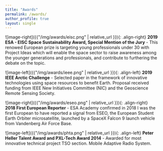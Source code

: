 ```yaml
---
title: "Awards"
permalink: /awards/
author_profile: true
layout: single
---
```


![image-right]({{"/img/awards/eisc.png" | relative_url }}){: .align-right}
**2019 ESA - EISC Space Sustainability Award, Special Mention of the Jury** - This renowed European prize is targeting young professionals under 30 with Project Ideas which will enable the space sector to raise awareness among the younger generations and professionals, and contribute to furthering the debate on the topic.

![image-left]({{"/img/awards/ieee.png" | relative_url }}){: .align-left}
**2019 IEEE Arctic Challenge** - Selected paper in the framework of innovative technologies using space resources to benefit Earth. Proposal received funding from IEEE New Initiatives Committee (NIC) and the Geoscience Remote Sensing Society.

![image-right]({{"/img/awards/eseo.png" | relative_url }}){: .align-right}
**2018 First European Reporter** - ESA Academy confirmed in 2018 I was the first European to have reported a signal from ESEO, the European Student Earth Orbiter microsatellite, launched by a SpaceX Falcon 9 launch vehicle from Vandenberg Air Force Base.

![image-left]({{"/img/awards/phta.png" | relative_url }}){: .align-left}
**Peter Heller Talent Award and PXL-Tech Award 2014** - Awarded for most innovative technical project TSO section. Mobile Adaptive Radio System.
